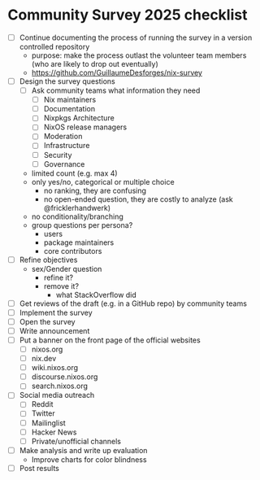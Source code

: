 # Community Survey 2025 checklist


- [ ] Continue documenting the process of running the survey in a version controlled repository
    - purpose: make the process outlast the volunteer team members (who are likely to drop out eventually)
    - https://github.com/GuillaumeDesforges/nix-survey
- [ ] Design the survey questions
    - [ ] Ask community teams what information they need
        - [ ] Nix maintainers
        - [ ] Documentation
        - [ ] Nixpkgs Architecture
        - [ ] NixOS release managers
        - [ ] Moderation
        - [ ] Infrastructure
        - [ ] Security
        - [ ] Governance
    - limited count (e.g. max 4)
    - only yes/no, categorical or multiple choice
        - no ranking, they are confusing
        - no open-ended question, they are costly to analyze (ask @fricklerhandwerk)
    - no conditionality/branching
    - group questions per persona?
        - users
        - package maintainers
        - core contributors
- [ ] Refine objectives
    - sex/Gender question
        - refine it?
        - remove it?
            - what StackOverflow did
- [ ] Get reviews of the draft (e.g. in a GitHub repo) by community teams
- [ ] Implement the survey
- [ ] Open the survey
- [ ] Write announcement
- [ ] Put a banner on the front page of the official websites
    - [ ] nixos.org
    - [ ] nix.dev
    - [ ] wiki.nixos.org
    - [ ] discourse.nixos.org
    - [ ] search.nixos.org
- [ ] Social media outreach
    - [ ] Reddit
    - [ ] Twitter
    - [ ] Mailinglist
    - [ ] Hacker News
    - [ ] Private/unofficial channels
- [ ] Make analysis and write up evaluation
    - Improve charts for color blindness
- [ ] Post results

